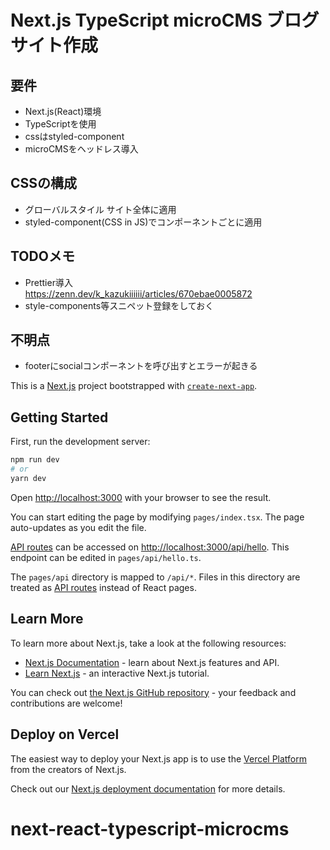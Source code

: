 # Next.js TypeScript microCMS ブログサイト作成

## 要件
- Next.js(React)環境  
- TypeScriptを使用  
- cssはstyled-component  
- microCMSをヘッドレス導入  

## CSSの構成
- グローバルスタイル サイト全体に適用  
- styled-component(CSS in JS)でコンポーネントごとに適用  

## TODOメモ
- Prettier導入  
https://zenn.dev/k_kazukiiiiii/articles/670ebae0005872  
- style-components等スニペット登録をしておく  

## 不明点
- footerにsocialコンポーネントを呼び出すとエラーが起きる  



This is a [Next.js](https://nextjs.org/) project bootstrapped with [`create-next-app`](https://github.com/vercel/next.js/tree/canary/packages/create-next-app).

## Getting Started

First, run the development server:

```bash
npm run dev
# or
yarn dev
```

Open [http://localhost:3000](http://localhost:3000) with your browser to see the result.

You can start editing the page by modifying `pages/index.tsx`. The page auto-updates as you edit the file.

[API routes](https://nextjs.org/docs/api-routes/introduction) can be accessed on [http://localhost:3000/api/hello](http://localhost:3000/api/hello). This endpoint can be edited in `pages/api/hello.ts`.

The `pages/api` directory is mapped to `/api/*`. Files in this directory are treated as [API routes](https://nextjs.org/docs/api-routes/introduction) instead of React pages.

## Learn More

To learn more about Next.js, take a look at the following resources:

- [Next.js Documentation](https://nextjs.org/docs) - learn about Next.js features and API.
- [Learn Next.js](https://nextjs.org/learn) - an interactive Next.js tutorial.

You can check out [the Next.js GitHub repository](https://github.com/vercel/next.js/) - your feedback and contributions are welcome!

## Deploy on Vercel

The easiest way to deploy your Next.js app is to use the [Vercel Platform](https://vercel.com/new?utm_medium=default-template&filter=next.js&utm_source=create-next-app&utm_campaign=create-next-app-readme) from the creators of Next.js.

Check out our [Next.js deployment documentation](https://nextjs.org/docs/deployment) for more details.
# next-react-typescript-microcms
